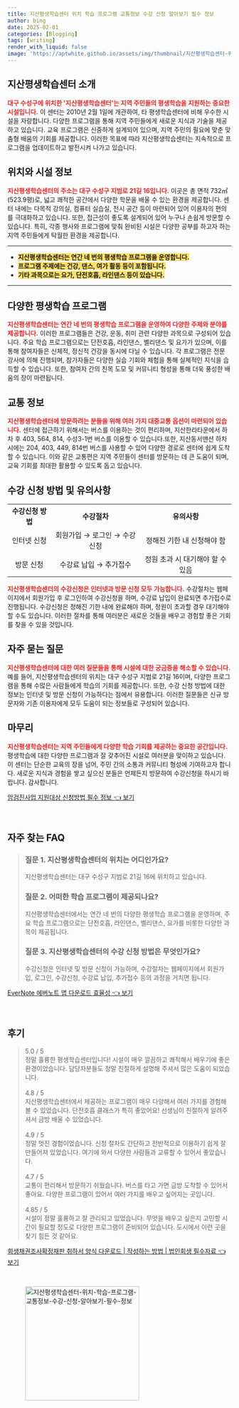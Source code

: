 ```yaml
---
title: 지산평생학습센터 위치 학습 프로그램 교통정보 수강 신청 알아보기 필수 정보
author: bing
date: 2025-02-01
categories: [Blogging]
tags: [writing]
render_with_liquid: false
image: 'https://aptwhite.github.io/assets/img/thumbnail/지산평생학습센터-위치-학습-프로그램-교통정보-수강-신청-알아보기-필수-정보.webp'
---
```



<h2 id='지산평생학습센터 소개'>지산평생학습센터 소개</h2>

<p><b><span style="color: #ee2323;">대구 수성구에 위치한 '지산평생학습센터'는 지역 주민들의 평생학습을 지원하는 중요한 시설입니다.</span></b> 이 센터는 2010년 2월 1일에 개관하여, 타 평생학습센터에 비해 우수한 시설을 자랑합니다. 다양한 프로그램을 통해 지역 주민들에게 새로운 지식과 기술을 제공하고 있습니다. 교육 프로그램은 신중하게 설계되어 있으며, 지역 주민의 필요에 맞춘 맞춤형 배움의 기회를 제공합니다. 이러한 목표에 따라 지산평생학습센터는 지속적으로 프로그램을 업데이트하고 발전시켜 나가고 있습니다.</p>

<h2 id='위치와 시설 정보'>위치와 시설 정보</h2>

<p><b><span style="color: #ee2323;">지산평생학습센터의 주소는 대구 수성구 지범로 21길 16입니다.</span></b> 이곳은 총 면적 732㎡(523.9평)로, 넓고 쾌적한 공간에서 다양한 학문을 배울 수 있는 환경을 제공합니다. 센터 내에는 다목적 강의실, 컴퓨터 실습실, 전시 공간 등이 마련되어 있어 이용자의 편의를 극대화하고 있습니다. 또한, 접근성이 좋도록 설계되어 있어 누구나 손쉽게 방문할 수 있습니다. 특히, 각종 행사와 프로그램에 맞춰 완비된 시설은 다양한 공부를 하고자 하는 지역 주민들에게 탁월한 환경을 제공합니다.</p>

<hr />

<ul>
    <li><b><span style="background-color: #ffe066;">지산평생학습센터는 연간 네 번의 평생학습 프로그램을 운영합니다.</span></b></li>
    <li><b><span style="background-color: #ffe066;">프로그램 주제에는 건강, 댄스, 여가 활동 등이 포함됩니다.</span></b></li>
    <li><b><span style="background-color: #ffe066;">기타 과목으로는 요가, 단전호흡, 라인댄스 등이 있습니다.</span></b></li>
</ul>

<hr />

<h2 id='다양한 평생학습 프로그램'>다양한 평생학습 프로그램</h2>

<p><b><span style="color: #ee2323;">지산평생학습센터는 연간 네 번의 평생학습 프로그램을 운영하여 다양한 주제와 분야를 제공합니다.</span></b> 이러한 프로그램들은 건강, 운동, 취미 관련 다양한 과목으로 구성되어 있습니다. 주요 학습 프로그램으로는 단전호흡, 라인댄스, 벨리댄스 및 요가가 있으며, 이를 통해 참여자들은 신체적, 정신적 건강을 동시에 다닐 수 있습니다. 각 프로그램은 전문 강사에 의해 진행되며, 참가자들은 다양한 실습 기회와 체험을 통해 실제적인 지식을 습득할 수 있습니다. 또한, 참여자 간의 친목 도모 및 커뮤니티 형성을 통해 더욱 풍성한 배움의 장이 마련됩니다.</p>

<h2 id='교통 정보'>교통 정보</h2>

<p><b><span style="color: #ee2323;">지산평생학습센터에 방문하려는 분들을 위해 여러 가지 대중교통 옵션이 마련되어 있습니다.</span></b> 센터에 접근하기 위해서는 버스를 이용하는 것이 편리하며, 지산한라타운에서 하차 후 403, 564, 814, 수성3-1번 버스를 이용할 수 있습니다.또한, 지산동서맨션 하차 시에는 204, 403, 449, 814번 버스를 사용할 수 있어 다양한 경로로 센터에 쉽게 도착할 수 있습니다. 이와 같은 교통편은 지역 주민들이 센터를 방문하는 데 큰 도움이 되며, 교육 기회를 최대한 활용할 수 있도록 돕고 있습니다.</p>

<h2 id='수강 신청 방법 및 유의사항'>수강 신청 방법 및 유의사항</h2>

<table>
    <tr>
        <td style="text-align: center; height: 17px;"><b>수강신청 방법</b></td>
        <td style="text-align: center; height: 17px;"><b>수강절차</b></td>
        <td style="text-align: center; height: 17px;"><b>유의사항</b></td>
    </tr>
    <tr>
        <td style="text-align: center; height: 17px;">인터넷 신청</td>
        <td style="text-align: center; height: 17px;">회원가입 → 로그인 → 수강신청</td>
        <td style="text-align: center; height: 17px;">정해진 기한 내 신청해야 함</td>
    </tr>
    <tr>
        <td style="text-align: center; height: 17px;">방문 신청</td>
        <td style="text-align: center; height: 17px;">수강료 납입 → 추가접수</td>
        <td style="text-align: center; height: 17px;">정원 초과 시 대기해야 할 수 있음</td>
    </tr>
</table>

<p><b><span style="color: #ee2323;">지산평생학습센터의 수강신청은 인터넷과 방문 신청 모두 가능합니다.</span></b> 수강절차는 웹페이지에서 회원가입 후 로그인하여 수강신청을 하며, 수강료 납입이 완료되면 추가접수로 진행됩니다. 수강신청은 정해진 기한 내에 완료해야 하며, 정원이 초과할 경우 대기해야 할 수도 있습니다. 이러한 절차를 통해 여러분은 새로운 것들을 배우고 경험할 좋은 기회를 찾을 수 있을 것입니다.</p>

<h2 id='자주 묻는 질문'>자주 묻는 질문</h2>

<p><b><span style="color: #ee2323;">지산평생학습센터에 대한 여러 질문들을 통해 시설에 대한 궁금증을 해소할 수 있습니다.</span></b> 예를 들어, 지산평생학습센터의 위치는 대구 수성구 지범로 21길 16이며, 다양한 프로그램을 통해 수많은 사람들에게 학습의 기회를 제공합니다. 또한, 수강 신청 방법에 대한 정보는 인터넷 및 방문 신청이 가능하다는 점에서 유용합니다. 이러한 질문들은 신규 방문자와 기존 이용자에게 모두 도움이 되는 정보들로 구성되어 있습니다.</p>

<h2 id='마무리'>마무리</h2>

<p><b><span style="color: #ee2323;">지산평생학습센터는 지역 주민들에게 다양한 학습 기회를 제공하는 중요한 공간입니다.</span></b> 평생학습에 대한 다양한 프로그램과 잘 갖추어진 시설로 여러분을 맞이하고 있습니다. 이 센터는 단순한 교육의 장을 넘어, 주민 간의 소통과 커뮤니티 형성에 기여하고자 합니다. 새로운 지식과 경험을 쌓고 싶으신 분들은 언제든지 방문하여 수강신청을 하시기 바랍니다. 감사합니다.</p>


<p><a class="click-button" title="암검진사업 지원대상 신청방법 필수 정보" href="https://aptwhite.github.io/posts/%EC%95%94%EA%B2%80%EC%A7%84%EC%82%AC%EC%97%85-%EC%A7%80%EC%9B%90%EB%8C%80%EC%83%81-%EC%8B%A0%EC%B2%AD%EB%B0%A9%EB%B2%95-%ED%95%84%EC%88%98-%EC%A0%95%EB%B3%B4/" rel="dofollow">암검진사업 지원대상 신청방법 필수 정보 👈 보기</a></p><br>
<h2 id='자주_찾는_FAQ'>자주 찾는 FAQ</h2>
<div itemscope="" itemtype="https://schema.org/FAQPage"> 
<blockquote> 
<div itemscope="" itemprop="mainEntity" itemtype="https://schema.org/Question"> 
<h3 itemprop="name">질문 1. 지산평생학습센터의 위치는 어디인가요?</h3> 
<div itemscope="" itemprop="acceptedAnswer" itemtype="https://schema.org/Answer"> 
<span itemprop="text"> 
<p>지산평생학습센터는 대구 수성구 지범로 21길 16에 위치하고 있습니다.</p> 
</span> 
</div> 
</div> 

<div itemscope="" itemprop="mainEntity" itemtype="https://schema.org/Question"> 
<h3 itemprop="name">질문 2. 어떠한 학습 프로그램이 제공되나요?</h3> 
<div itemscope="" itemprop="acceptedAnswer" itemtype="https://schema.org/Answer"> 
<span itemprop="text"> 
<p>지산평생학습센터에서는 연간 네 번의 다양한 평생학습 프로그램을 운영하며, 주요 학습 프로그램으로는 단전호흡, 라인댄스, 벨리댄스, 요가를 비롯한 다양한 과목이 제공됩니다.</p> 
</span> 
</div> 
</div> 

<div itemscope="" itemprop="mainEntity" itemtype="https://schema.org/Question"> 
<h3 itemprop="name">질문 3. 지산평생학습센터의 수강 신청 방법은 무엇인가요?</h3> 
<div itemscope="" itemprop="acceptedAnswer" itemtype="https://schema.org/Answer"> 
<span itemprop="text"> 
<p>수강신청은 인터넷 및 방문 신청이 가능하며, 수강절차는 웹페이지에서 회원가입, 로그인, 수강신청, 수강료 납입, 추가접수 등의 과정을 거치면 됩니다.</p> 
</span> 
</div> 
</div> 

</blockquote> 
</div>
<p><a class="click-button" title="EverNote 에버노트 앱 다운로드 효율성" href="https://aptwhite.github.io/posts/EverNote-%EC%97%90%EB%B2%84%EB%85%B8%ED%8A%B8-%EC%95%B1-%EB%8B%A4%EC%9A%B4%EB%A1%9C%EB%93%9C-%ED%9A%A8%EC%9C%A8%EC%84%B1/" rel="dofollow">EverNote 에버노트 앱 다운로드 효율성 👈 보기</a></p><br>
<h2 id='후기'>후기</h2>
<div itemscope itemtype="https://schema.org/Product">
  <blockquote>
  <div itemprop="review" itemscope itemtype="https://schema.org/Review">
      <div itemprop="reviewRating" itemscope itemtype="https://schema.org/Rating"> <span itemprop="ratingValue">5.0</span> / <span itemprop="bestRating">5</span> </div>
      <span itemprop="reviewBody">정말 훌륭한 평생학습센터입니다! 시설이 매우 깔끔하고 쾌적해서 배우기에 좋은 환경이었습니다. 담당자분들도 정말 친절하게 설명해 주셔서 많은 도움이 되었습니다.</span>
  </div>
  <br>
  <div itemprop="review" itemscope itemtype="https://schema.org/Review">
      <div itemprop="reviewRating" itemscope itemtype="https://schema.org/Rating"> <span itemprop="ratingValue">4.8</span> / <span itemprop="bestRating">5</span> </div>
      <span itemprop="reviewBody">지산평생학습센터에서 제공하는 프로그램이 매우 다양해서 여러 가지를 경험해볼 수 있었습니다. 단전호흡 클래스가 특히 좋았어요! 선생님이 친절하게 알려주셔서 금방 배울 수 있었습니다.</span>
  </div>
  <br>
  <div itemprop="review" itemscope itemtype="https://schema.org/Review">
      <div itemprop="reviewRating" itemscope itemtype="https://schema.org/Rating"> <span itemprop="ratingValue">4.9</span> / <span itemprop="bestRating">5</span> </div>
      <span itemprop="reviewBody">정말 멋진 경험이었습니다. 신청 절차도 간단하고 전반적으로 이용하기 쉽게 잘 만들어져 있었습니다. 여기에 와서 다양한 사람들과 교류할 수 있어서 좋았습니다.</span>
  </div>
  <br>
  <div itemprop="review" itemscope itemtype="https://schema.org/Review">
      <div itemprop="reviewRating" itemscope itemtype="https://schema.org/Rating"> <span itemprop="ratingValue">4.7</span> / <span itemprop="bestRating">5</span> </div>
      <span itemprop="reviewBody">교통이 편리해서 방문하기 쉬웠습니다. 버스를 타고 가면 금방 도착할 수 있어서 좋아요. 다양한 프로그램이 있어서 여러 가지를 배우고 싶어지는 곳입니다.</span>
  </div>
  <br>
  <div itemprop="review" itemscope itemtype="https://schema.org/Review">
      <div itemprop="reviewRating" itemscope itemtype="https://schema.org/Rating"> <span itemprop="ratingValue">4.85</span> / <span itemprop="bestRating">5</span> </div>
      <span itemprop="reviewBody">시설이 정말 훌륭하고 잘 관리되고 있었습니다. 무엇을 배우고 싶은지 고민할 시간이 필요할 정도로 다양한 프로그램이 준비되어 있습니다. 도시에서 이런 곳을 찾기 힘든 것 같아요.</span>
  </div>
  </blockquote>
</div>
<p><a class="click-button" title="회생채권조사확정재판 취하서 양식 다운로드 | 작성하는 방법 | 법인회생 필수자료" href="https://aptwhite.github.io/posts/%ED%9A%8C%EC%83%9D%EC%B1%84%EA%B6%8C%EC%A1%B0%EC%82%AC%ED%99%95%EC%A0%95%EC%9E%AC%ED%8C%90-%EC%B7%A8%ED%95%98%EC%84%9C-%EC%96%91%EC%8B%9D-%EB%8B%A4%EC%9A%B4%EB%A1%9C%EB%93%9C-%EC%9E%91%EC%84%B1%ED%95%98%EB%8A%94-%EB%B0%A9%EB%B2%95-%EB%B2%95%EC%9D%B8%ED%9A%8C%EC%83%9D-%ED%95%84%EC%88%98%EC%9E%90%EB%A3%8C/" rel="dofollow">회생채권조사확정재판 취하서 양식 다운로드 | 작성하는 방법 | 법인회생 필수자료 👈 보기</a></p><br>
<figure class="image"><img src="https://aptwhite.github.io/assets/img/thumbnail/지산평생학습센터-위치-학습-프로그램-교통정보-수강-신청-알아보기-필수-정보.webp" alt="지산평생학습센터-위치-학습-프로그램-교통정보-수강-신청-알아보기-필수-정보" width="256" height="256"></figure>